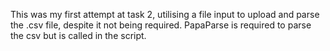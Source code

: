 This was my first attempt at task 2, utilising a file input to upload and parse the .csv file, despite it not being required.
PapaParse is required to parse the csv but is called in the script.
